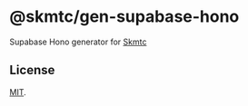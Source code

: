 # @skmtc/gen-supabase-hono

Supabase Hono generator for [Skmtc](https://skm.tc)

## License

[MIT](LICENSE).